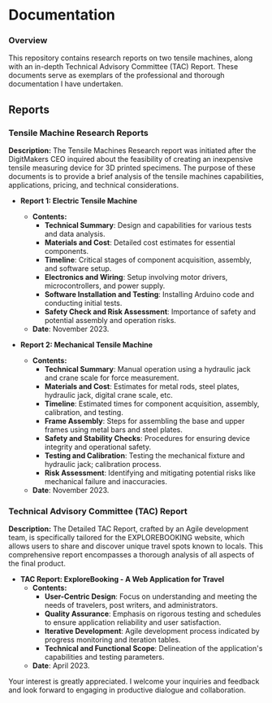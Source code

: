 # Documentation

### Overview
This repository contains research reports on two tensile machines, along with an in-depth Technical Advisory Committee (TAC) Report. These documents serve as exemplars of the professional and thorough documentation I have undertaken.


## Reports 

### Tensile Machine Research Reports

**Description:** 
The Tensile Machines Research report was initiated after the DigitMakers CEO inquired about the feasibility of creating an inexpensive tensile measuring device for 3D printed specimens. The purpose of these documents is to provide a brief analysis of the tensile machines capabilities, applications, pricing, and technical considerations.

- **Report 1: Electric Tensile Machine**
  - **Contents:** 
    - **Technical Summary**: Design and capabilities for various tests and data analysis.
    - **Materials and Cost**: Detailed cost estimates for essential components.
    - **Timeline**: Critical stages of component acquisition, assembly, and software setup.
    - **Electronics and Wiring**: Setup involving motor drivers, microcontrollers, and power supply.
    - **Software Installation and Testing**: Installing Arduino code and conducting initial tests.
    - **Safety Check and Risk Assessment**: Importance of safety and potential assembly and operation risks.
  - **Date**: November 2023.

- **Report 2: Mechanical Tensile Machine**
  - **Contents:** 
    - **Technical Summary**: Manual operation using a hydraulic jack and crane scale for force measurement.
    - **Materials and Cost**: Estimates for metal rods, steel plates, hydraulic jack, digital crane scale, etc.
    - **Timeline**: Estimated times for component acquisition, assembly, calibration, and testing.
    - **Frame Assembly**: Steps for assembling the base and upper frames using metal bars and steel plates.
    - **Safety and Stability Checks**: Procedures for ensuring device integrity and operational safety.
    - **Testing and Calibration**: Testing the mechanical fixture and hydraulic jack; calibration process.
    - **Risk Assessment**: Identifying and mitigating potential risks like mechanical failure and inaccuracies.
  - **Date**: November 2023.

### Technical Advisory Committee (TAC) Report

**Description:**
The Detailed TAC Report, crafted by an Agile development team, is specifically tailored for the EXPLOREBOOKING website, which allows users to share and discover unique travel spots known to locals. This comprehensive report encompasses a thorough analysis of all aspects of the final product.

- **TAC Report: ExploreBooking - A Web Application for Travel**
  - **Contents:** 
    - **User-Centric Design**: Focus on understanding and meeting the needs of travelers, post writers, and administrators.
    - **Quality Assurance**: Emphasis on rigorous testing and schedules to ensure application reliability and user satisfaction.
    - **Iterative Development**: Agile development process indicated by progress monitoring and iteration tables.
    - **Technical and Functional Scope**: Delineation of the application's capabilities and testing parameters.
  - **Date**: April 2023.


Your interest is greatly appreciated. I welcome your inquiries and feedback and look forward to engaging in productive dialogue and collaboration.
